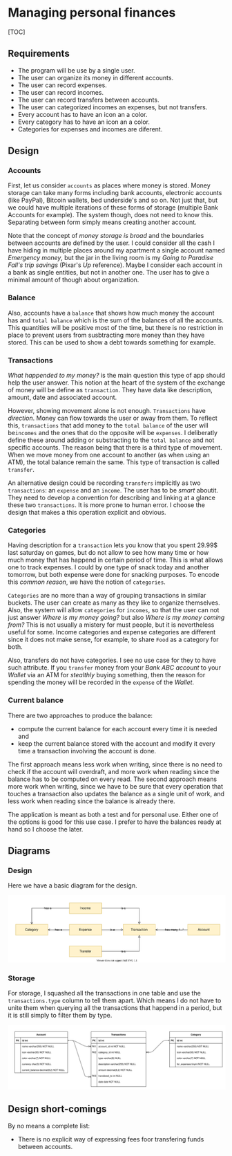 # Managing personal finances

[TOC]

## Requirements

- The program will be use by a single user.
- The user can organize its money in different accounts.
- The user can record expenses.
- The user can record incomes.
- The user can record transfers between accounts.
- The user can categorized incomes an expenses, but not transfers.
- Every account has to have an icon an a color.
- Every category has to have an icon an a color.
- Categories for expenses and incomes are diferent.

## Design

### Accounts

First, let us consider `accounts` as places where money is stored.
Money storage can take many forms including bank accounts, electronic accounts (like PayPal), Bitcoin wallets, bed underside's and so on.
Not just that, but we could have multiple iterations of these forms of storage (multiple Bank Accounts for example).
The system though, does not need to know this.
Separating between form simply means creating another account.

Note that the concept of _money storage is broad_ and the boundaries between accounts are defined by the user.
I could consider all the cash I have hiding in multiple places around my apartment a single account named _Emergency money_, but the jar in the living room is my _Going to Paradise Fall's trip savings_ (Pixar's _Up_ reference).
Maybe I consider each account in a bank as single entities, but not in another one.
The user has to give a minimal amount of though about organization.

### Balance

Also, accounts have a `balance` that shows how much money the account has and `total balance` which is the sum of the balances of all the accounts.
This quantities will be positive most of the time, but there is no restriction in place to prevent users from susbtracting more money than they have stored.
This can be used to show a debt towards something for example.

### Transactions

_What happended to my money?_ is the main question this type of app should help the user answer.
This notion at the heart of the system of the exchange of money will be define as `transaction`.
They have data like description, amount, date and associated account.

However, showing movement alone is not enough.
`Transactions` have _direction_.
Money can flow towards the user or away from them.
To reflect this, `transactions` that add money to the `total balance` of the user will be`incomes` and the ones that do the opposite will be `expenses`.
I deliberatly define these around adding or substracting to the `total balance` and not specific accounts.
The reason being that there is a third type of movement.
When we move money from one account to another (as when using an ATM), the total balance remain the same.
This type of transaction is called `transfer`.

An alternative design could be recording `transfers` implicitly as two `transactions`: an `expense` and an `income`.
The user has to be _smart_ aboutit.
They need to develop a convention for describing and linking at a glance these two `transactions`.
It is more prone to human error.
I choose the design that makes a this operation explicit and obvious.

### Categories

Having description for a `transaction` lets you know that you spent 29.99$ last saturday on games, but do not allow to see how many time or how much money that has happend in certain period of time.
This is what allows one to track expenses.
I could by one type of snack today and another tomorrow, but both expense were done for snacking purposes.
To encode this _common reason_, we have the notion of `categories`.

`Categories` are no more than a way of grouping transactions in similar buckets.
The user can create as many as they like to organize themselves.
Also, the system will allow `categories` for `incomes`, so that the user can not just answer _Where is my money going?_ but also _Where is my money coming from?_
This is not usually a mistery for must people, but it is nevertheless useful for some.
Income categories and expense categories are different since it does not make sense, for example, to share `Food` as a category for both.

Also, transfers do not have categories.
I see no use case for they to have such attribute.
If you `transfer` money from your _Bank ABC account_ to your _Wallet_ via an ATM for _stealthly_ buying something, then the reason for spending the money will be recorded in the `expense` of the _Wallet_.

### Current balance

There are two approaches to produce the balance: 
- compute the current balance for each account every time it is needed and
- keep the current balance stored with the account and modify it every time a transaction involving the account is done.

The first approach means less work when writing, since there is no need to check if the account will overdraft, and more work when reading since the balance has to be computed on every read.
The second approach means more work when writing, since we have to be sure that every operation that touches a transaction also updates the balance as a single unit of work, and less work when reading since the balance is already there.

The application is meant as both a test and for personal use.
Either one of the options is good for this use case.
I prefer to have the balances ready at hand so I choose the later.

## Diagrams

### Design

Here we have a basic diagram for the design.

![Design diagram](design.assets/expense-tracker-design.svg)

### Storage

For storage, I squashed all the transactions in one table and use the `transactions.type` column to tell them apart.
Which means I do not have to unite them when querying all the transactions that happend in a period, but it is still simply to filter them by type.

![Storage diagram](design.assets/expense-tracker-storage.svg)

## Design short-comings

By no means a complete list:

- There is no explicit way of expressing fees foor transfering funds between accounts.

